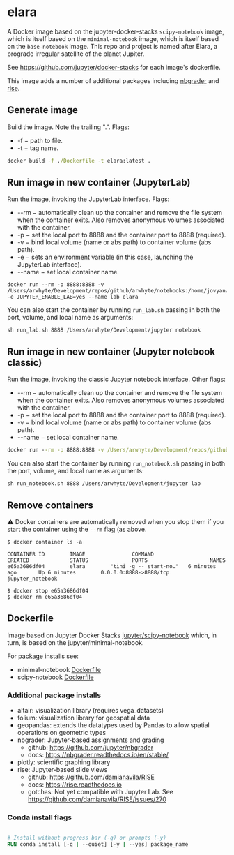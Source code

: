 # elara
A Docker image based on the jupyter-docker-stacks `scipy-notebook` image, which is itself based
on the `minimal-notebook` image, which is itself based on the `base-notebook` image. This repo and project
is named after Elara, a prograde irregular satellite of the planet Jupiter. 

See https://github.com/jupyter/docker-stacks for each image's dockerfile.

This image adds a number of additional packages including 
[nbgrader](https://github.com/jupyter/nbgrader) 
and [rise](https://github.com/damianavila/RISE).

## Generate image
Build the image. Note the trailing ".". Flags:
* -f &minus; path to file.
* -t &minus; tag name.

```cmd
docker build -f ./Dockerfile -t elara:latest .
```

## Run image in new container (JupyterLab)
Run the image, invoking the JupyterLab interface. Flags:
* --rm &minus; automatically clean up the container and remove the file system when the container exits.
Also removes anonymous volumes associated with the container.
* -p &minus; set the local port to 8888 and the container port to 8888 (required).
* -v &minus; bind local volume (name or abs path) to container volume (abs path).
* -e &minus; sets an environment variable (in this case, launching the JupyterLab interface).
* --name &minus; set local container name.

```commandline
docker run --rm -p 8888:8888 -v /Users/arwhyte/Development/repos/github/arwhyte/notebooks:/home/jovyan/work -e JUPYTER_ENABLE_LAB=yes --name lab elara
```

You can also start the container by running `run_lab.sh` passing in both the port, volume, and local
name as arguments:

```commandline
sh run_lab.sh 8888 /Users/arwhyte/Development/jupyter notebook

```
## Run image in new container (Jupyter notebook classic)
Run the image, invoking the classic Jupyter notebook interface. Other flags:
* --rm &minus; automatically clean up the container and remove the file system when the container exits.
Also removes anonymous volumes associated with the container.
* -p &minus; set the local port to 8888 and the container port to 8888 (required).
* -v &minus; bind local volume (name or abs path) to container volume (abs path).
* --name &minus; set local container name.

```cmd
docker run --rm -p 8888:8888 -v /Users/arwhyte/Development/repos/github/arwhyte/notebooks:/home/jovyan/work --name notebook elara
```

You can also start the container by running `run_notebook.sh` passing in both the port, volume, and
local name as arguments:

```commandline
sh run_notebook.sh 8888 /Users/arwhyte/Development/jupyter lab

```

## Remove containers

:warning: Docker containers are automatically removed when you stop them if you start the container
using the `--rm` flag (as above.

```commandline
$ docker container ls -a

CONTAINER ID        IMAGE               COMMAND                  CREATED             STATUS              PORTS                    NAMES
e65a3686df04        elara        "tini -g -- start-no…"   6 minutes ago       Up 6 minutes        0.0.0.0:8888->8888/tcp   jupyter_notebook

$ docker stop e65a3686df04
$ docker rm e65a3686df04
```

## Dockerfile

Image based on Jupyter Docker Stacks
[jupyter/scipy-notebook](https://github.com/jupyter/docker-stacks/tree/master/scipy-notebook) which, in turn, is based on the jupyter/minimal-notebook.

For package installs see:

* minimal-notebook [Dockerfile](https://github.com/jupyter/docker-stacks/blob/36bce751008f2c38cf9bd1cfc5f4ba46f6b426f1/minimal-notebook/Dockerfile)
* scipy-notebook [Dockerfile](https://github.com/jupyter/docker-stacks/blob/414b5d749704fc5abf15b5703551f0acb18e189a/scipy-notebook/Dockerfile)


### Additional package installs
* altair: visualization library (requires vega_datasets)
* folium: visualization library for geospatial data
* geopandas: extends the datatypes used by Pandas to allow spatial operations on geometric types
* nbgrader: Jupyter-based assignments and grading
    - github: https://github.com/jupyter/nbgrader
    - docs: https://nbgrader.readthedocs.io/en/stable/
* plotly: scientific graphing library
* rise: Jupyter-based slide views
    - github: https://github.com/damianavila/RISE
    - docs: https://rise.readthedocs.io
    - gotchas: Not yet compatible with Jupyter Lab. See https://github.com/damianavila/RISE/issues/270

### Conda install flags

```dockerfile

# Install without progress bar (-q) or prompts (-y)
RUN conda install [-q | --quiet] [-y | --yes] package_name 

```

